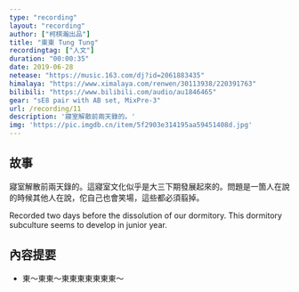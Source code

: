 ```yaml
---
type: "recording"
layout: "recording"
author: ["柯棋瀚出品"]
title: "東東 Tung Tung"
recordingtag: ["人文"]
duration: "00:00:35"
date: 2019-06-28
netease: "https://music.163.com/dj?id=2061883435"
himalaya: "https://www.ximalaya.com/renwen/30113938/220391763"
bilibili: "https://www.bilibili.com/audio/au1846465"
gear: "sE8 pair with AB set, MixPre-3"
url: /recording/11
description: '寢室解散前兩天錄的。'
img: 'https://pic.imgdb.cn/item/5f2903e314195aa59451408d.jpg'
---
```


## 故事

寢室解散前兩天錄的。這寢室文化似乎是大三下期發展起來的。問題是一箇人在說的時候其他人在說，佗自己也會笑場，這些都必須翦掉。

Recorded two days before the dissolution of our dormitory. This dormitory subculture seems to develop in junior year.

## 內容提要

- 東～東東～東東東東東東東～

